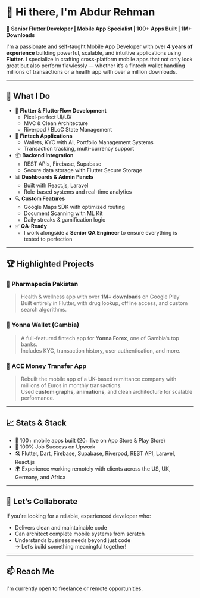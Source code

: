 # 👋 Hi there, I'm Abdur Rehman

🎯 **Senior Flutter Developer | Mobile App Specialist | 100+ Apps Built | 1M+ Downloads**

I'm a passionate and self-taught Mobile App Developer with over **4 years of experience** building powerful, scalable, and intuitive applications using **Flutter**. I specialize in crafting cross-platform mobile apps that not only look great but also perform flawlessly — whether it’s a fintech wallet handling millions of transactions or a health app with over a million downloads.

---

## 🚀 What I Do

- 🧩 **Flutter & FlutterFlow Development**
  - Pixel-perfect UI/UX
  - MVC & Clean Architecture
  - Riverpod / BLoC State Management
- 🏦 **Fintech Applications**
  - Wallets, KYC with AI, Portfolio Management Systems
  - Transaction tracking, multi-currency support
- 📦 **Backend Integration**
  - REST APIs, Firebase, Supabase
  - Secure data storage with Flutter Secure Storage
- 📊 **Dashboards & Admin Panels**
  - Built with React.js, Laravel
  - Role-based systems and real-time analytics
- 🔍 **Custom Features**
  - Google Maps SDK with optimized routing
  - Document Scanning with ML Kit
  - Daily streaks & gamification logic
- ✅ **QA-Ready**
  - I work alongside a **Senior QA Engineer** to ensure everything is tested to perfection

---

## 🏆 Highlighted Projects

### 📱 Pharmapedia Pakistan
> Health & wellness app with over **1M+ downloads** on Google Play  
> Built entirely in Flutter, with drug lookup, offline access, and custom search algorithms.

### 💸 Yonna Wallet (Gambia)
> A full-featured fintech app for **Yonna Forex**, one of Gambia’s top banks.  
> Includes KYC, transaction history, user authentication, and more.

### 🔐 ACE Money Transfer App
> Rebuilt the mobile app of a UK-based remittance company with millions of Euros in monthly transactions.  
> Used **custom graphs, animations**, and clean architecture for scalable performance.

---

## 📈 Stats & Stack

- 💼 100+ mobile apps built (20+ live on App Store & Play Store)
- 💬 100% Job Success on Upwork
- 🛠️ Flutter, Dart, Firebase, Supabase, Riverpod, REST API, Laravel, React.js
- 🌍 Experience working remotely with clients across the US, UK, Germany, and Africa

---

## 🤝 Let’s Collaborate

If you're looking for a reliable, experienced developer who:
- Delivers clean and maintainable code
- Can architect complete mobile systems from scratch
- Understands business needs beyond just code  
→ Let’s build something meaningful together!

---

## 📫 Reach Me

I'm currently open to freelance or remote opportunities.

